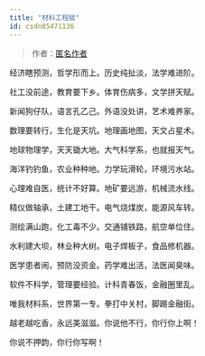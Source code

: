 ```yaml
---
title: "材料工程赋"
id: csdn85471136
---
```


> 作者：[匿名作者](http://bestmajor.org/article/5c27287bef5479060466b68a)

经济瞎预测，哲学形而上。历史纯扯淡，法学难进阶。

社工没前途，教育要下乡。体育伤病多，文学拼天赋。

新闻狗仔队，语言孔乙己。外语没处讲，艺术难养家。

数理要转行，生化是天坑。地理画地图，天文占星术。

地球物理学，天天锄大地。大气科学系，也就报天气。

海洋钓钓鱼，农业种种地。力学玩滑轮，环境污水站。

心理难自医，统计不好算。地矿要远游，机械流水线。

精仪做轴承，土建工地干。电气烧煤炭，能源风车转。

测绘满山跑，化工毒不少。交通铺铁路，航空单位住。

水利建大坝，林业种大树。电子焊板子，食品修机器。

医学患者闹，预防没资金。药学难出活，法医闻臭味。

软件不科学，管理要经验。计科青春饭，金融圈里乱。

唯我材料系，世界第一专。拳打中关村，脚踢金融街。

越老越吃香，永远美滋滋。你说他不行，你行你上啊！

你说不押韵，你行你写啊！
